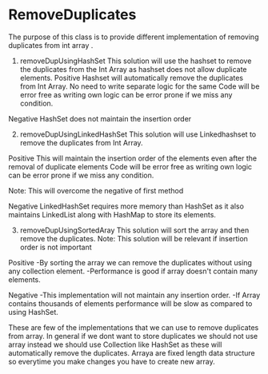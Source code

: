 # RemoveDuplicates
The purpose of this class is to provide different implementation of removing duplicates from int array .

1) removeDupUsingHashSet This solution will use the hashset to remove the duplicates from the Int Array as hashset does not allow duplicate elements.
Positive
Hashset will automatically remove the duplicates from Int Array. No need to write separate logic for the same
Code will be error free as writing own logic can be error prone if we miss any condition.

Negative
HashSet does not maintain the insertion order


2) removeDupUsingLinkedHashSet This solution will use Linkedhashset to remove the duplicates from Int Array.

Positive This will maintain the insertion order of the elements even after the removal of duplicate elements Code will be error free as writing own logic can be error prone if we miss any condition.

Note: This will overcome the negative of first method

Negative LinkedHashSet requires more memory than HashSet as it also maintains LinkedList along with HashMap to store its elements.

3) removeDupUsingSortedAray This solution will sort the array and then remove the duplicates. Note: This solution will be relevant if insertion order is not important 

Positive -By sorting the array we can remove the duplicates without using any collection element. -Performance is good if array doesn't contain many elements.

Negative -This implementation will not maintain any insertion order. -If Array contains thousands of elements performance will be slow as compared to using HashSet.

These are few of the implementations that we can use to remove duplicates from array. In general if we dont want to store duplicates we should not use array instead we should use Collection like HashSet as these will automatically remove the duplicates. Arraya are fixed length data structure so everytime you make changes you have to create new array. 
